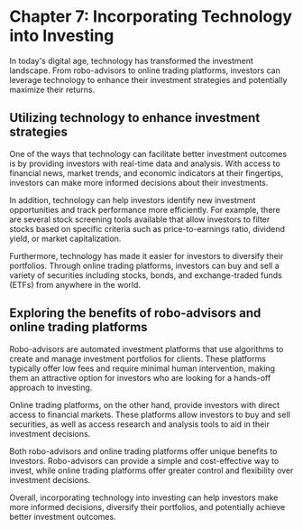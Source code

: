 Chapter 7: Incorporating Technology into Investing
==================================================

In today's digital age, technology has transformed the investment landscape. From robo-advisors to online trading platforms, investors can leverage technology to enhance their investment strategies and potentially maximize their returns.

Utilizing technology to enhance investment strategies
-----------------------------------------------------

One of the ways that technology can facilitate better investment outcomes is by providing investors with real-time data and analysis. With access to financial news, market trends, and economic indicators at their fingertips, investors can make more informed decisions about their investments.

In addition, technology can help investors identify new investment opportunities and track performance more efficiently. For example, there are several stock screening tools available that allow investors to filter stocks based on specific criteria such as price-to-earnings ratio, dividend yield, or market capitalization.

Furthermore, technology has made it easier for investors to diversify their portfolios. Through online trading platforms, investors can buy and sell a variety of securities including stocks, bonds, and exchange-traded funds (ETFs) from anywhere in the world.

Exploring the benefits of robo-advisors and online trading platforms
--------------------------------------------------------------------

Robo-advisors are automated investment platforms that use algorithms to create and manage investment portfolios for clients. These platforms typically offer low fees and require minimal human intervention, making them an attractive option for investors who are looking for a hands-off approach to investing.

Online trading platforms, on the other hand, provide investors with direct access to financial markets. These platforms allow investors to buy and sell securities, as well as access research and analysis tools to aid in their investment decisions.

Both robo-advisors and online trading platforms offer unique benefits to investors. Robo-advisors can provide a simple and cost-effective way to invest, while online trading platforms offer greater control and flexibility over investment decisions.

Overall, incorporating technology into investing can help investors make more informed decisions, diversify their portfolios, and potentially achieve better investment outcomes.
